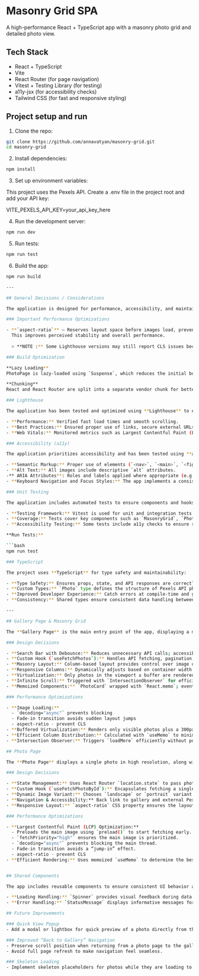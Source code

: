 # Masonry Grid SPA

A high-performance React + TypeScript app with a masonry photo grid and detailed photo view.

## Tech Stack

- React + TypeScript
- Vite
- React Router (for page navigation)
- Vitest + Testing Library (for testing)
- a11y-jsx (for accessibility checks)
- Tailwind CSS (for fast and responsive styling)

## Project setup and run

1. Clone the repo:

```bash
git clone https://github.com/annavatyan/masonry-grid.git
cd masonry-grid
```

2. Install dependencies:

```bash
npm install
```

3. Set up environment variables:

This project uses the Pexels API.
Create a .env file in the project root and add your API key:

VITE_PEXELS_API_KEY=your_api_key_here

4. Run the development server:

```bash
npm run dev
```

5. Run tests:

```bash
npm run test
```

6. Build the app:

```bash
npm run build

---

## General Decisions / Considerations

The application is designed for performance, accessibility, and maintainability. Shared components, TypeScript types, and optimized layouts ensure consistency across pages.

### Important Performance Optimizations

- **`aspect-ratio`** – Reserves layout space before images load, preventing cumulative layout shift (CLS) without specifying width/height.  
  This improves perceived stability and overall performance. 
   
  > **NOTE :** Some Lighthouse versions may still report CLS issues because they don’t fully recognize the CSS `aspect-ratio` property.

### Build Optimization

**Lazy Loading**  
PhotoPage is lazy-loaded using `Suspense`, which reduces the initial bundle size and speeds up the first meaningful render.

**Chunking**  
React and React Router are split into a separate vendor chunk for better caching and faster subsequent loads.

### Lighthouse

The application has been tested and optimized using **Lighthouse** to ensure good web performance and accessibility:

- **Performance:** Verified fast load times and smooth scrolling. 
- **Best Practices:** Ensured proper use of links, secure external URLs (`rel="noopener noreferrer"`), and responsive design.
- **Web Vitals:** Monitored metrics such as Largest Contentful Paint (LCP), Cumulative Layout Shift (CLS), and Total Blocking Time (TBT) to maintain high UX scores.

### Accessibility (a11y)

The application prioritizes accessibility and has been tested using **a11y-jsx plugin**, **Lighthouse audits**, WCAG Color Contrast Checker browser extension and manual checks:

- **Semantic Markup:** Proper use of elements (`<nav>`, `<main>`, `<figure>`, `<figcaption>`, etc.) for meaningful structure.  
- **Alt Text:** All images include descriptive `alt` attributes.  
-** ARIA Attributes**: Roles and labels applied where appropriate (e.g., aria-label for search and navigation links).
- **Keyboard Navigation and Focus Styles:** The app implements a consistent focus indicator for keyboard navigation using Tailwind’s utilities.

### Unit Testing

The application includes automated tests to ensure components and hooks work correctly:

- **Testing Framework:** Vitest is used for unit and integration tests.  
- **Coverage:** Tests cover key components such as `MasonryGrid`, `PhotoCard`, `SearchBar`, and custom hooks (`useFetchPhotos`, `useFetchPhotoById`).  
- **Accessibility Testing:** Some tests include a11y checks to ensure semantic markup, focus, and ARIA attributes are correctly applied.  

**Run Tests:**

```bash
npm run test

### TypeScript

The project uses **TypeScript** for type safety and maintainability:

- **Type Safety:** Ensures props, state, and API responses are correctly typed.  
- **Custom Types:** `Photo` type defines the structure of Pexels API photo objects and is used across components and hooks.  
- **Improved Developer Experience:** Catch errors at compile-time and get better autocompletion in editors.  
- **Consistency:** Shared types ensure consistent data handling between **Gallery Page** and **Photo Page**.

---

## Gallery Page & Masonry Grid

The **Gallery Page** is the main entry point of the app, displaying a masonry photo grid with search functionality.

### Design Decisions

- **Search Bar with Debounce:** Reduces unnecessary API calls; accessible with `aria-label`.
- **Custom Hook (`useFetchPhotos`):** Handles API fetching, pagination, loading, and errors. Resets data on query change.
- **Masonry Layout:** Column-based layout provides control over image ordering and responsive behavior.
- **Responsive Columns:** Dynamically adjusts based on container width (`2` for <600px, `3` for <900px, default for larger screens).
- **Virtualization:** Only photos in the viewport ± buffer are rendered to reduce DOM nodes.
- **Infinite Scroll:** Triggered with `IntersectionObserver` for efficient photo loading.
- **Memoized Components:** `PhotoCard` wrapped with `React.memo`; event handlers use `useCallback` to minimize re-renders.

### Performance Optimizations

- **Image Loading:**  
  - `decoding="async"` prevents blocking  
  - Fade-in transition avoids sudden layout jumps  
  - aspect-ratio - prevent CLS
- **Buffered Virtualization:** Renders only visible photos plus a 300px buffer
- **Efficient Column Distribution:** Calculated with `useMemo` to minimize recalculation
- **Intersection Observer:** Triggers `loadMore` efficiently without polling or scroll events

## Photo Page

The **Photo Page** displays a single photo in high resolution, along with photographer information and a link to the Pexels page.

### Design Decisions

- **State Management:** Uses React Router `location.state` to pass photo data when navigating from the gallery; falls back to `useFetchPhotoById` for direct page access or refresh.  
- **Custom Hook (`useFetchPhotoById`):** Encapsulates fetching a single photo by ID, including loading and error handling.  
- **Dynamic Image Variant:** Chooses `landscape` or `portrait` variant based on the photo’s dimensions for optimal display.  
- **Navigation & Accessibility:** Back link to gallery and external Pexels link; uses semantic `<nav>` and `aria-labels`.  
- **Responsive Layout:** `aspect-ratio` CSS property ensures the layout reserves space before the image loads.  

### Performance Optimizations

- **Largest Contentful Paint (LCP) Optimization:**  
  - Preloads the main image using `preload()` to start fetching early.  
  - `fetchPriority="high"` ensures the main image is prioritized.  
  - `decoding="async"` prevents blocking the main thread.  
  - Fade-in transition avoids a “jump-in” effect.  
  - aspect-ratio - prevent CLS
- **Efficient Rendering:** Uses memoized `useMemo` to determine the best image variant. 


## Shared Components

The app includes reusable components to ensure consistent UI behavior across pages.

- **Loading Handling:** `Spinner` provides visual feedback during data fetching without blocking the UI. Supports `full` and `inline` variants.  
- **Error Handling:** `StatusMessage` displays informative messages for errors or empty states, ensuring users understand issues.  

## Future Improvements

### Quick View Popup
- Add a modal or lightbox for quick preview of a photo directly from the masonry grid, without leaving the gallery.

### Improved “Back to Gallery” Navigation
- Preserve scroll position when returning from a photo page to the gallery.
- Avoid full page refresh to make navigation feel seamless.

### Skeleton Loading
- Implement skeleton placeholders for photos while they are loading to improve perceived performance and reduce layout shifts.